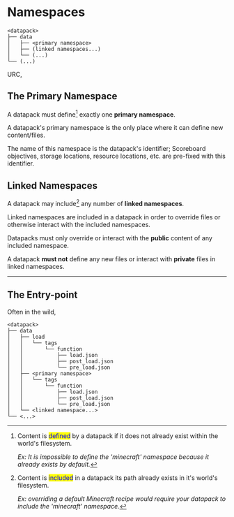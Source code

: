 # Namespaces

```
<datapack>
├── data
│   ├── <primary namespace>
│   ├── (linked namespaces...)
│   └── (...)
└── (...)
```

URC,&#x20;

## The Primary Namespace

A datapack must define[^1] exactly one **primary namespace**.

A datapack's primary namespace is the only place where it can define new content/files.

The name of this namespace is the datapack's identifier; Scoreboard objectives, storage locations, resource locations, etc. are pre-fixed with this identifier.

## Linked Namespaces

A datapack may include[^2] any number of **linked namespaces**.

Linked namespaces are included in a datapack in order to override files or otherwise interact with the included namespaces.

Datapacks must only override or interact with the **public** content of any included namespace.

A datapack **must not** define any new files or interact with **private** files in linked namespaces.

***

## The Entry-point

Often in the wild,&#x20;

```
<datapack>
├── data
│   ├── load
│   │   └── tags
│   │       └── function
│   │           ├── load.json
│   │           ├── post_load.json
│   │           └── pre_load.json
│   ├── <primary namespace>
│   │   └── tags
│   │       └── function
│   │           ├── load.json
│   │           ├── post_load.json
│   │           └── pre_load.json
│   └── <linked namespace...>
└── <...>
```

[^1]: Content is <mark style="color:blue;">defined</mark> by a datapack if it does not already exist within the world's filesystem.&#x20;

    _Ex: It is impossible to define the 'minecraft' namespace because it already exists by default._

[^2]: Content is <mark style="color:blue;">included</mark> in a datapack its path already exists in it's world's filesystem.

    _Ex: overriding a default Minecraft recipe would require your datapack to include the 'minecraft' namespace._

